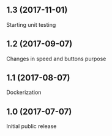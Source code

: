 ## 1.3 (2017-11-01)

Starting unit testing

## 1.2 (2017-09-07)

Changes in speed and buttons purpose

## 1.1 (2017-08-07)

Dockerization

## 1.0 (2017-07-07)

Initial public release
